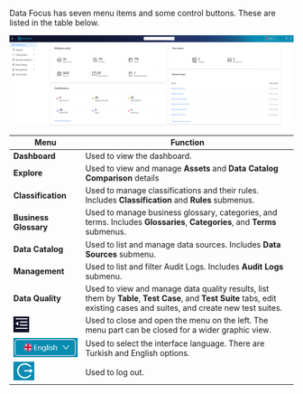 Data Focus has seven menu items and some control buttons. These are listed in the table below.

![Logging into Data Focus](images\df-dashboard.PNG)

| Menu | Function |
|--------------|-------------|
| **Dashboard** | Used to view the dashboard.|
| **Explore** | Used to view and manage **Assets** and **Data Catalog Comparison** details|
| **Classification** | Used to manage classifications and their rules. Includes **Classification** and **Rules** submenus. |
| **Business Glossary** | Used to manage business glossary, categories, and terms. Includes **Glossaries**, **Categories**, and **Terms** submenus. |
| **Data Catalog** | Used to list and manage data sources. Includes **Data Sources** submenu.|
| **Management** | Used to list and filter Audit Logs. Includes **Audit Logs** submenu. |
| **Data Quality** | Used to view and manage data quality results, list them by **Table**, **Test Case**, and **Test Suite** tabs, edit existing cases and suites, and create new test suites.|
| ![ ](images\df-hamburger.PNG) | Used to close and open the menu on the left. The menu part can be closed for a wider graphic view.|
| ![ ](images\df-lang.PNG) | Used to select the interface language. There are Turkish and English options. |
| ![ ](images\df-logout.PNG)| Used to log out.|